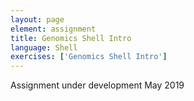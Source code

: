 ```yaml
---
layout: page
element: assignment
title: Genomics Shell Intro
language: Shell
exercises: ['Genomics Shell Intro']
---
```


Assignment under development May 2019
